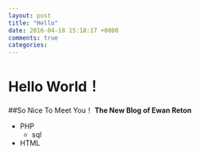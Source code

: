 ```yaml
---
layout: post
title: "Hello"
date: 2016-04-18 15:18:17 +0800
comments: true
categories: 
---
```

# Hello World！
##So Nice To Meet You！
**The New Blog of Ewan Reton**


- PHP
	- sql
- HTML
